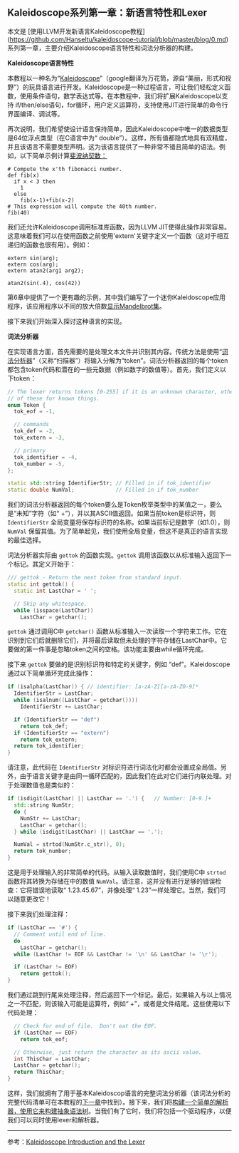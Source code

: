 ## Kaleidoscope系列第一章：新语言特性和Lexer

本文是 [使用LLVM开发新语言Kaleidoscope教程] (https://github.com/Hanseltu/kaleidoscope-tutorial/blob/master/blog/0.md) 系列第一章，主要介绍Kaleidoscope语言特性和词法分析器的构建。

**Kaleidoscope语言特性**

 本教程以一种名为“[Kaleidoscope](http://en.wikipedia.org/wiki/Kaleidoscope)”（google翻译为万花筒，源自“美丽，形式和视野”）的玩具语言进行开发。Kaleidoscope是一种过程语言，可让我们轻松定义函数，使用条件语句，数学表达式等。在本教程中，我们将扩展Kaleidoscope以支持 if/then/else语句，for循环，用户定义运算符，支持使用JIT进行简单的命令行界面编译、调试等。

再次说明，我们希望使设计语言保持简单，因此Kaleidoscope中唯一的数据类型是64位浮点类型（在C语言中为“ double”）。这样，所有值都隐式地具有双精度，并且该语言不需要类型声明。这为该语言提供了一种非常不错且简单的语法。例如，以下简单示例计算[斐波纳契数：](http://en.wikipedia.org/wiki/Fibonacci_number)

```
# Compute the x'th fibonacci number.
def fib(x)
  if x < 3 then
    1
  else
    fib(x-1)+fib(x-2)
# This expression will compute the 40th number.
fib(40)
```

我们还允许Kaleidoscope调用标准库函数，因为LLVM JIT使得此操作非常容易。这意味着我们可以在使用函数之前使用'extern'关键字定义一个函数（这对于相互递归的函数也很有用）。例如：

```
extern sin(arg);
extern cos(arg);
extern atan2(arg1 arg2);

atan2(sin(.4), cos(42))
```

第6章中提供了一个更有趣的示例，其中我们编写了一个迷你Kaleidoscope应用程序，该应用程序以不同的放大倍数[显示Mandelbrot集](https://www.tuhaoxin.cn/articles/2019/10/02/1570020144718.html)。

接下来我们开始深入探讨这种语言的实现。

**词法分析器**

在实现语言方面，首先需要的是处理文本文件并识别其内容。传统方法是使用“[词法分析器](http://en.wikipedia.org/wiki/Lexical_analysis)”（又称“扫描器”）将输入分解为“token”。词法分析器返回的每个token都包含token代码和潜在的一些元数据（例如数字的数值等）。首先，我们定义以下token：

```cpp
// The lexer returns tokens [0-255] if it is an unknown character, otherwise one
// of these for known things.
enum Token {
  tok_eof = -1,

  // commands
  tok_def = -2,
  tok_extern = -3,

  // primary
  tok_identifier = -4,
  tok_number = -5,
};

static std::string IdentifierStr; // Filled in if tok_identifier
static double NumVal;             // Filled in if tok_number
```

我们的词法分析器返回的每个token要么是Token枚举类型中的某值之一，要么是“未知”字符（如“ +”），并以其ASCII值返回。如果当前token是标识符，则 `IdentifierStr` 全局变量将保存标识符的名称。如果当前标记是数字（如1.0），则 `NumVal` 保留其值。为了简单起见，我们使用全局变量，但这不是真正的语言实现的最佳选择。

词法分析器实际由 `gettok` 的函数实现。`gettok` 调用该函数以从标准输入返回下一个标记。其定义开始于：

```cpp
/// gettok - Return the next token from standard input.
static int gettok() {
  static int LastChar = ' ';

  // Skip any whitespace.
  while (isspace(LastChar))
    LastChar = getchar();
```

`gettok` 通过调用C中 `getchar()` 函数从标准输入一次读取一个字符来工作。它在识别到它们后就删除它们，并将最后读取但未处理的字符存储在LastChar中。它要做的第一件事是忽略token之间的空格。该功能主要由while循环完成。

接下来 `gettok` 要做的是识别标识符和特定的关键字，例如 “def”。Kaleidoscope通过以下简单循环完成此操作：

```cpp
if (isalpha(LastChar)) { // identifier: [a-zA-Z][a-zA-Z0-9]*
  IdentifierStr = LastChar;
  while (isalnum((LastChar = getchar())))
    IdentifierStr += LastChar;

  if (IdentifierStr == "def")
    return tok_def;
  if (IdentifierStr == "extern")
    return tok_extern;
  return tok_identifier;
}
```

请注意，此代码在 `IdentifierStr` 对标识符进行词法化时都会设置成全局值。另外，由于语言关键字是由同一循环匹配的，因此我们在此对它们进行内联处理。对于处理数值也是类似的：

```cpp
if (isdigit(LastChar) || LastChar == '.') {   // Number: [0-9.]+
  std::string NumStr;
  do {
    NumStr += LastChar;
    LastChar = getchar();
  } while (isdigit(LastChar) || LastChar == '.');

  NumVal = strtod(NumStr.c_str(), 0);
  return tok_number;
}
```

这是用于处理输入的非常简单的代码。从输入读取数值时，我们使用C中 `strtod` 函数将其转换为存储在中的数值 `NumVal`。请注意，这并没有进行足够的错误检查：它将错误地读取“ 1.23.45.67”，并像处理“ 1.23”一样处理它。当然，我们可以随意更改它！

接下来我们处理注释：

```cpp
if (LastChar == '#') {
  // Comment until end of line.
  do
    LastChar = getchar();
  while (LastChar != EOF && LastChar != '\n' && LastChar != '\r');

  if (LastChar != EOF)
    return gettok();
}
```

我们通过跳到行尾来处理注释，然后返回下一个标记。最后，如果输入与以上情况之一不匹配，则该输入可能是运算符，例如“ +”，或者是文件结尾。这些使用以下代码处理：

```cpp
  // Check for end of file.  Don't eat the EOF.
  if (LastChar == EOF)
    return tok_eof;

  // Otherwise, just return the character as its ascii value.
  int ThisChar = LastChar;
  LastChar = getchar();
  return ThisChar;
}
```

这样，我们就拥有了用于基本Kaleidoscop语言的完整词法分析器（该词法分析的完整代码清单可在本教程的[下一章](https://github.com/Hanseltu/kaleidoscope-tutorial/blob/master/blog/2.md)中找到）。接下来，我们将[构建一个简单的解析器，使用它来构建抽象语法树](https://github.com/Hanseltu/kaleidoscope-tutorial/blob/master/blog/2.md)。当我们有了它时，我们将包括一个驱动程序，以便我们可以同时使用lexer和解析器。

----

参考：[Kaleidoscope Introduction and the Lexer](https://llvm.org/docs/tutorial/MyFirstLanguageFrontend/LangImpl01.html)
